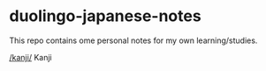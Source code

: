 # duolingo-japanese-notes
This repo contains ome personal notes for my own learning/studies.


[/kanji/](/kanji/) Kanji
